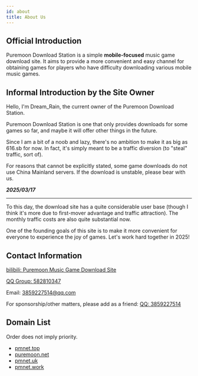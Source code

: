 ```yaml
---
id: about
title: About Us
---
```


## Official Introduction

Puremoon Download Station is a simple **mobile-focused** music game download site. It aims to provide a more convenient and easy channel for obtaining games for players who have difficulty downloading various mobile music games.


## Informal Introduction by the Site Owner

Hello, I'm Dream_Rain, the current owner of the Puremoon Download Station.

Puremoon Download Station is one that only provides downloads for some games so far, and maybe it will offer other things in the future.

Since I am a bit of a noob and lazy, there's no ambition to make it as big as 616.sb for now. In fact, it's simply meant to be a traffic diversion (to "steal" traffic, sort of).

For reasons that cannot be explicitly stated, some game downloads do not use China Mainland servers. If the download is unstable, please bear with us.

***2025/03/17***

-----

To this day, the download site has a quite considerable user base (though I think it's more due to first-mover advantage and traffic attraction). The monthly traffic costs are also quite substantial now.

One of the founding goals of this site is to make it more convenient for everyone to experience the joy of games. Let's work hard together in 2025!

## Contact Information

[bilibili: Puremoon Music Game Download Site](https://space.bilibili.com/673409542)

[QQ Group: 582810347](http://qm.qq.com/cgi-bin/qm/qr?_wv=1027&k=uZZjWCZ1kPVaYgVBnMm3QJxKtCxwI6RH&authKey=5NY%2FTVTQCYm7VBi1GzlfVDCSSqNvgW721D%2FwaAPe28IQmbKbvCnMai%2B5eo0LGyeF&noverify=0&group_code=674102755)

Email: 3859227514@qq.com

For sponsorship/other matters, please add as a friend: [QQ: 3859227514](tencent://message/?uin=3859227514)

## Domain List

Order does not imply priority.

- [pmnet.top](https://www.pmnet.top)
- [puremoon.net](https://www.puremoon.net)
- [pmnet.uk](https://www.pmnet.uk)
- [pmnet.work](https://pmnet.work)
